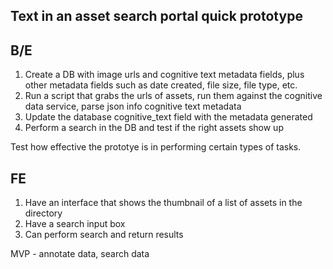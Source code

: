 ## Text in an asset search portal quick prototype

## B/E
1. Create a DB with image urls and cognitive text metadata fields, plus other metadata fields such as date created, file size, file type, etc.
2. Run a script that grabs the urls of assets, run them against the cognitive data service, parse json info cognitive text metadata
3. Update the database cognitive_text field with the metadata generated
3. Perform a search in the DB and test if the right assets show up

Test how effective the prototye is in performing certain types of tasks.

## FE
1. Have an interface that shows the thumbnail of a list of assets in the directory
2. Have a search input box
3. Can perform search and return results


MVP - annotate data, search data

